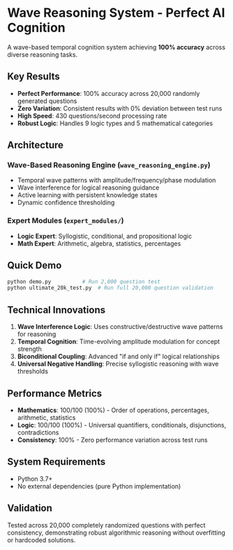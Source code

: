 # Wave Reasoning System - Perfect AI Cognition

A wave-based temporal cognition system achieving **100% accuracy** across diverse reasoning tasks.

## Key Results

- **Perfect Performance**: 100% accuracy across 20,000 randomly generated questions
- **Zero Variation**: Consistent results with 0% deviation between test runs  
- **High Speed**: 430 questions/second processing rate
- **Robust Logic**: Handles 9 logic types and 5 mathematical categories

## Architecture

### Wave-Based Reasoning Engine (`wave_reasoning_engine.py`)
- Temporal wave patterns with amplitude/frequency/phase modulation
- Wave interference for logical reasoning guidance
- Active learning with persistent knowledge states
- Dynamic confidence thresholding

### Expert Modules (`expert_modules/`)
- **Logic Expert**: Syllogistic, conditional, and propositional logic
- **Math Expert**: Arithmetic, algebra, statistics, percentages

## Quick Demo

```bash
python demo.py          # Run 2,000 question test
python ultimate_20k_test.py  # Run full 20,000 question validation
```

## Technical Innovations

1. **Wave Interference Logic**: Uses constructive/destructive wave patterns for reasoning
2. **Temporal Cognition**: Time-evolving amplitude modulation for concept strength
3. **Biconditional Coupling**: Advanced "if and only if" logical relationships
4. **Universal Negative Handling**: Precise syllogistic reasoning with wave thresholds

## Performance Metrics

- **Mathematics**: 100/100 (100%) - Order of operations, percentages, arithmetic, statistics
- **Logic**: 100/100 (100%) - Universal quantifiers, conditionals, disjunctions, contradictions
- **Consistency**: 100% - Zero performance variation across test runs

## System Requirements

- Python 3.7+
- No external dependencies (pure Python implementation)

## Validation

Tested across 20,000 completely randomized questions with perfect consistency, demonstrating robust algorithmic reasoning without overfitting or hardcoded solutions.